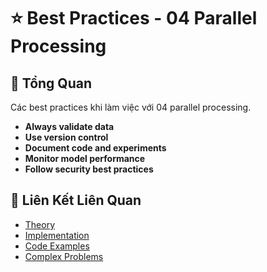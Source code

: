 # ⭐ Best Practices - 04 Parallel Processing

## 🎯 Tổng Quan

Các best practices khi làm việc với 04 parallel processing.

- **Always validate data**
- **Use version control**
- **Document code and experiments**
- **Monitor model performance**
- **Follow security best practices**

## 🔗 Liên Kết Liên Quan

- [Theory](./THEORY_04_parallel_processing.md)
- [Implementation](./IMPLEMENTATION_04_parallel_processing.md)
- [Code Examples](./CODE_EXAMPLES_04_parallel_processing.md)
- [Complex Problems](./COMPLEX_PROBLEMS.md)
